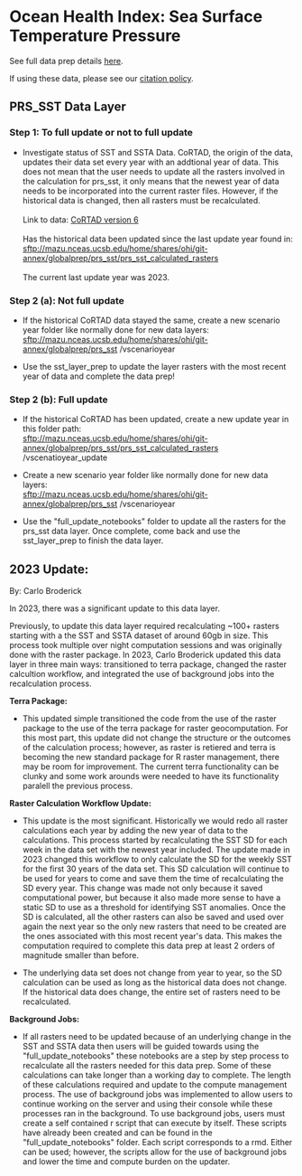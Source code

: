 # Ocean Health Index: Sea Surface Temperature Pressure

See full data prep details
[here](http://ohi-science.github.io/ohiprep_v2022/globalprep/prs_sst/v2023/sst_layer_prep.html).

If using these data, please see our [citation
policy](http://ohi-science.org/citation-policy/).

## PRS_SST Data Layer

### **Step 1:** **To full update or not to full update**

-   Investigate status of SST and SSTA Data. CoRTAD, the origin of the
    data, updates their data set every year with an addtional year of
    data. This does not mean that the user needs to update all the
    rasters involved in the calculation for prs_sst, it only means that
    the newest year of data needs to be incorporated into the current
    raster files. However, if the historical data is changed, then all
    rasters must be recalculated.\
    \
    Link to data: [CoRTAD version
    6](https://www.ncei.noaa.gov/products/coral-reef-temperature-anomaly-database)\
    \
    Has the historical data been updated since the last update year
    found in:\
    <sftp://mazu.nceas.ucsb.edu/home/shares/ohi/git-annex/globalprep/prs_sst/prs_sst_calculated_rasters>\
    \
    The current last update year was 2023.

### **Step 2 (a):** **Not full update**

-   If the historical CoRTAD data stayed the same, create a new scenario
    year folder like normally done for new data layers:\
    <sftp://mazu.nceas.ucsb.edu/home/shares/ohi/git-annex/globalprep/prs_sst>
    /vscenarioyear

-   Use the sst_layer_prep to update the layer rasters with the most
    recent year of data and complete the data prep!

### **Step 2 (b):** **Full update**

-   If the historical CoRTAD has been updated, create a new update year
    in this folder path:\
    <sftp://mazu.nceas.ucsb.edu/home/shares/ohi/git-annex/globalprep/prs_sst/prs_sst_calculated_rasters>
    /vscenatioyear_update

-   Create a new scenario year folder like normally done for new data
    layers:\
    <sftp://mazu.nceas.ucsb.edu/home/shares/ohi/git-annex/globalprep/prs_sst>
    /vscenarioyear

-   Use the "full_update_notebooks" folder to update all the rasters for
    the prs_sst data layer. Once complete, come back and use the
    sst_layer_prep to finish the data layer.

## 2023 Update:

By: Carlo Broderick

In 2023, there was a significant update to this data layer.

Previously, to update this data layer required recalculating \~100+
rasters starting with a the SST and SSTA dataset of around 60gb in size.
This process took multiple over night computation sessions and was
originally done with the raster package. In 2023, Carlo Broderick
updated this data layer in three main ways: transitioned to terra
package, changed the raster calcultion workflow, and integrated the use
of background jobs into the recalculation process.

**Terra Package:**

-   This updated simple transitioned the code from the use of the raster
    package to the use of the terra package for raster geocomputation.
    For this most part, this update did not change the structure or the
    outcomes of the calculation process; however, as raster is retiered
    and terra is becoming the new standard package for R raster
    management, there may be room for improvement. The current terra
    functionality can be clunky and some work arounds were needed to
    have its functionality paralell the previous process.

**Raster Calculation Workflow Update:**

-   This update is the most significant. Historically we would redo all
    raster calculations each year by adding the new year of data to the
    calculations. This process started by recalculating the SST SD for
    each week in the data set with the newest year included. The update
    made in 2023 changed this workflow to only calculate the SD for the
    weekly SST for the first 30 years of the data set. This SD
    calculation will continue to be used for years to come and save them
    the time of recalculating the SD every year. This change was made
    not only because it saved computational power, but because it also
    made more sense to have a static SD to use as a threshold for
    identifying SST anomalies. Once the SD is calculated, all the other
    rasters can also be saved and used over again the next year so the
    only new rasters that need to be created are the ones associated
    with this most recent year's data. This makes the computation
    required to complete this data prep at least 2 orders of magnitude
    smaller than before.

-   The underlying data set does not change from year to year, so the SD
    calculation can be used as long as the historical data does not
    change. If the historical data does change, the entire set of
    rasters need to be recalculated.

**Background Jobs:**

-   If all rasters need to be updated because of an underlying change in
    the SST and SSTA data then users will be guided towards using the
    "full_update_notebooks" these notebooks are a step by step process
    to recalculate all the rasters needed for this data prep. Some of
    these calculations can take longer than a working day to complete.
    The length of these calculations required and update to the compute
    management process. The use of background jobs was implemented to
    allow users to continue working on the server and using their
    console while these processes ran in the background. To use
    background jobs, users must create a self contained r script that
    can execute by itself. These scripts have already been created and
    can be found in the "full_update_notebooks" folder. Each script
    corresponds to a rmd. Either can be used; however, the scripts allow
    for the use of background jobs and lower the time and compute burden
    on the updater.

